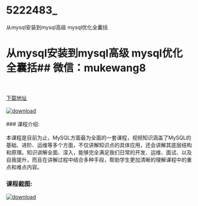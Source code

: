 # 5222483_
从mysql安装到mysql高级 mysql优化全囊括
# 从mysql安装到mysql高级 mysql优化全囊括## 微信：mukewang8
<br/></br>[下载地址](http://www.36tz.cn/article/5222483 "下载地址")
<br/></br>[![download](http://36tz.cn/muke_img/2022_01_1-37-300x187.png "下载地址")](http://www.36tz.cn/article/5222483 "下载地址")
<br/></br>### 课程介绍:<br/></br>本课程是目前为止，MySQL方面最为全面的一套课程，视频知识涵盖了MySQL的基础、进阶、运维等多个方面，不仅讲解知识点的具体应用，还会讲解其底层结构和原理。知识讲解全面、深入，能够完全满足我们日常的开发、运维、面试、以及自我提升，而且在讲解过程中结合多种手段，帮助学生更加清晰的理解课程中的重点和难点内容。

### 课程截图:
[![download](http://36tz.cn/muke_img/2022_01_2-40.png "下载地址")](http://www.36tz.cn/article/5222483 "下载地址")
